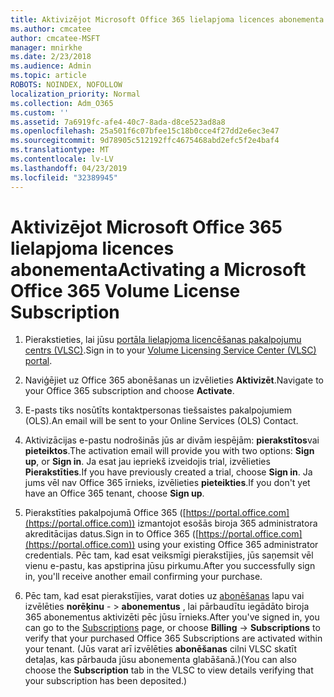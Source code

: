 ```yaml
---
title: Aktivizējot Microsoft Office 365 lielapjoma licences abonementa
ms.author: cmcatee
author: cmcatee-MSFT
manager: mnirkhe
ms.date: 2/23/2018
ms.audience: Admin
ms.topic: article
ROBOTS: NOINDEX, NOFOLLOW
localization_priority: Normal
ms.collection: Adm_O365
ms.custom: ''
ms.assetid: 7a6919fc-afe4-40c7-8ada-d8ce523ad8a8
ms.openlocfilehash: 25a501f6c07bfee15c18b0cce4f27dd2e6ec3e47
ms.sourcegitcommit: 9d78905c512192ffc4675468abd2efc5f2e4baf4
ms.translationtype: MT
ms.contentlocale: lv-LV
ms.lasthandoff: 04/23/2019
ms.locfileid: "32389945"
---
```

# <a name="activating-a-microsoft-office-365-volume-license-subscription"></a><span data-ttu-id="a5ed1-102">Aktivizējot Microsoft Office 365 lielapjoma licences abonementa</span><span class="sxs-lookup"><span data-stu-id="a5ed1-102">Activating a Microsoft Office 365 Volume License Subscription</span></span>

1. <span data-ttu-id="a5ed1-103">Pierakstieties, lai jūsu [portāla lielapjoma licencēšanas pakalpojumu centrs (VLSC)](http://go.microsoft.com/fwlink/p/?LinkId=329762).</span><span class="sxs-lookup"><span data-stu-id="a5ed1-103">Sign in to your [Volume Licensing Service Center (VLSC) portal](http://go.microsoft.com/fwlink/p/?LinkId=329762).</span></span>
    
2. <span data-ttu-id="a5ed1-104">Naviģējiet uz Office 365 abonēšanas un izvēlieties **Aktivizēt**.</span><span class="sxs-lookup"><span data-stu-id="a5ed1-104">Navigate to your Office 365 subscription and choose **Activate**.</span></span>
    
3. <span data-ttu-id="a5ed1-105">E-pasts tiks nosūtīts kontaktpersonas tiešsaistes pakalpojumiem (OLS).</span><span class="sxs-lookup"><span data-stu-id="a5ed1-105">An email will be sent to your Online Services (OLS) Contact.</span></span>
    
4. <span data-ttu-id="a5ed1-106">Aktivizācijas e-pastu nodrošinās jūs ar divām iespējām: **pierakstītos**vai **pieteiktos**.</span><span class="sxs-lookup"><span data-stu-id="a5ed1-106">The activation email will provide you with two options: **Sign up**, or **Sign in**.</span></span> <span data-ttu-id="a5ed1-107">Ja esat jau iepriekš izveidojis trial, izvēlieties **Pierakstīties**.</span><span class="sxs-lookup"><span data-stu-id="a5ed1-107">If you have previously created a trial, choose **Sign in**.</span></span> <span data-ttu-id="a5ed1-108">Ja jums vēl nav Office 365 īrnieks, izvēlieties **pieteikties**.</span><span class="sxs-lookup"><span data-stu-id="a5ed1-108">If you don't yet have an Office 365 tenant, choose **Sign up**.</span></span>
    
5. <span data-ttu-id="a5ed1-109">Pierakstīties pakalpojumā Office 365 ([https://portal.office.com](https://portal.office.com)) izmantojot esošās biroja 365 administratora akreditācijas datus.</span><span class="sxs-lookup"><span data-stu-id="a5ed1-109">Sign in to Office 365 ([https://portal.office.com](https://portal.office.com)) using your existing Office 365 administrator credentials.</span></span> <span data-ttu-id="a5ed1-110">Pēc tam, kad esat veiksmīgi pierakstījies, jūs saņemsit vēl vienu e-pastu, kas apstiprina jūsu pirkumu.</span><span class="sxs-lookup"><span data-stu-id="a5ed1-110">After you successfully sign in, you'll receive another email confirming your purchase.</span></span>
    
6. <span data-ttu-id="a5ed1-111">Pēc tam, kad esat pierakstījies, varat doties uz [abonēšanas](https://go.microsoft.com/fwlink/p/?linkid=842054) lapu vai izvēlēties **norēķinu**  - \> **abonementus** , lai pārbaudītu iegādāto biroja 365 abonementus aktivizēti pēc jūsu īrnieks.</span><span class="sxs-lookup"><span data-stu-id="a5ed1-111">After you've signed in, you can go to the [Subscriptions](https://go.microsoft.com/fwlink/p/?linkid=842054) page, or choose **Billing** -\> **Subscriptions** to verify that your purchased Office 365 Subscriptions are activated within your tenant.</span></span> <span data-ttu-id="a5ed1-112">(Jūs varat arī izvēlēties **abonēšanas** cilni VLSC skatīt detaļas, kas pārbauda jūsu abonementa glabāšanā.)</span><span class="sxs-lookup"><span data-stu-id="a5ed1-112">(You can also choose the **Subscription** tab in the VLSC to view details verifying that your subscription has been deposited.)</span></span> 
    

